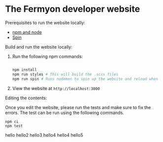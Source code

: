 # The Fermyon developer website

Prerequisites to run the website locally:

- [npm and node](https://docs.npmjs.com/cli/v8/configuring-npm/install)
- [Spin](https://developer.fermyon.com/spin/quickstart)

Build and run the website locally:

1. Run the following npm commands:

    ```bash

    npm install
    npm run styles # This will build the .scss files
    npm run spin # Runs nodemon to spin up the website and reload when content changes

    ```

1. View the website at `http://localhost:3000`

Editing the contents:

Once you edit the website, please run the tests and make sure to fix the errors. The test can be run using the following commands.

```
npm ci
npm test
```
hello
hello2
hello3
hello4
hello4
hello5
